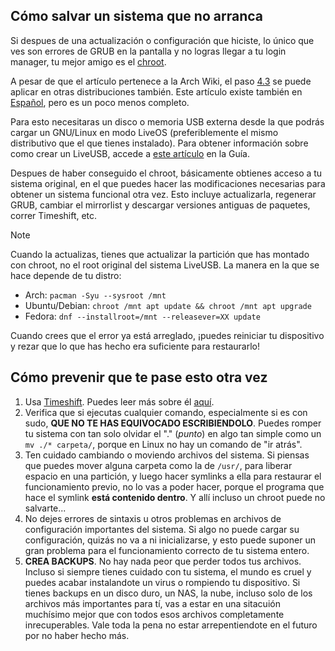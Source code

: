 ## Cómo salvar un sistema que no arranca
Si despues de una actualización o configuración que hiciste, lo único que ves son errores de GRUB en la pantalla y no logras llegar a tu login manager, tu mejor amigo es el [chroot](https://wiki.archlinux.org/title/Chroot).

A pesar de que el artículo pertenece a la Arch Wiki, el paso [4.3](https://wiki.archlinux.org/title/Chroot#Using_chroot) se puede aplicar en otras distribuciones también. Este artículo existe también en [Español](https://wiki.archlinux.org/title/Chroot_(Espa%C3%B1ol)), pero es un poco menos completo.

Para esto necesitaras un disco o memoria USB externa desde la que podrás cargar un GNU/Linux en modo LiveOS (preferiblemente el mismo distributivo que el que tienes instalado). Para obtener información sobre como crear un LiveUSB, accede a [este artículo](common.md#cómo-crear-un-live-usb) en la Guía.

Despues de haber conseguido el chroot, básicamente obtienes acceso a tu sistema original, en el que puedes hacer las modificaciones necesarias para obtener un sistema funcional otra vez. Esto incluye actualizarla, regenerar GRUB, cambiar el mirrorlist y descargar versiones antiguas de paquetes, correr Timeshift, etc.
> [!NOTE]
> Cuando la actualizas, tienes que actualizar la partición que has montado con chroot, no el root original del sistema LiveUSB. La manera en la que se hace depende de tu distro:
> - Arch: `pacman -Syu --sysroot /mnt`
> - Ubuntu/Debian: `chroot /mnt apt update && chroot /mnt apt upgrade`
> - Fedora: `dnf --installroot=/mnt --releasever=XX update`

Cuando crees que el error ya está arreglado, ¡puedes reiniciar tu dispositivo y rezar que lo que has hecho era suficiente para restaurarlo!

## Cómo prevenir que te pase esto otra vez
1. Usa [Timeshift](https://github.com/linuxmint/timeshift). Puedes leer más sobre él [aquí](/post-install.md#timeshift).
2. Verifica que si ejecutas cualquier comando, especialmente si es con sudo, **QUE NO TE HAS EQUIVOCADO ESCRIBIENDOLO**. Puedes romper tu sistema con tan solo olvidar el "." (_punto_) en algo tan simple como un `mv ./* carpeta/`, porque en Linux no hay un comando de "ir atrás".
3. Ten cuidado cambiando o moviendo archivos del sistema. Si piensas que puedes mover alguna carpeta como la de `/usr/`, para liberar espacio en una partición, y luego hacer symlinks a ella para restaurar el funcionamiento previo, no lo vas a poder hacer, porque el programa que hace el symlink **está contenido dentro**. Y allí incluso un chroot puede no salvarte...
4. No dejes errores de sintaxis u otros problemas en archivos de configuración importantes del sistema. Si algo no puede cargar su configuración, quizás no va a ni inicializarse, y esto puede suponer un gran problema para el funcionamiento correcto de tu sistema entero.
5. **CREA BACKUPS**. No hay nada peor que perder todos tus archivos. Incluso si siempre tienes cuidado con tu sistema, el mundo es cruel y puedes acabar instalandote un virus o rompiendo tu dispositivo. Si tienes backups en un disco duro, un NAS, la nube, incluso solo de los archivos más importantes para tí, vas a estar en una sitacuión muchísimo mejor que con todos esos archivos completamente inrecuperables. Vale toda la pena no estar arrepentiendote en el futuro por no haber hecho más.
